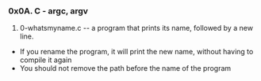 ### 0x0A. C - argc, argv

1. 0-whatsmyname.c -- a program that prints its name, followed by a new line.

 - If you rename the program, it will print the new name, without having to compile it again
 - You should not remove the path before the name of the program
